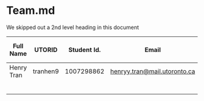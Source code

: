 # Team.md

We skipped out a 2nd level heading in this document

| Full Name              | UTORID   | Student Id. | Email                        | Best way to Connect | Slack User Name         |
|------------------------|----------|-------------|------------------------------|---------------------|-------------------------|
| Henry Tran             |tranhen9  |1007298862   |<henryy.tran@mail.utoronto.ca>|Discord              |Henry Tran               |
|                        |          |             |                              |                     |                         |
|                        |          |             |                              |                     |                         |
|                        |          |             |                              |                     |                         |
|                        |          |             |                              |                     |                         |
|                        |          |             |                              |                     |                         |
|                        |          |             |                              |                     |                         |
